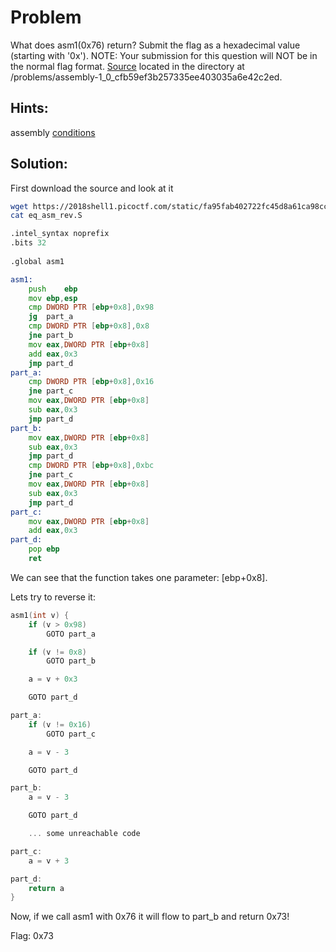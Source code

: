 # Problem
What does asm1(0x76) return? Submit the flag as a hexadecimal value (starting with '0x'). NOTE: Your submission for this question will NOT be in the normal flag format. [Source](https://2018shell1.picoctf.com/static/fa95fab402722fc45d8a61ca98cc211d/eq_asm_rev.S) located in the directory at /problems/assembly-1_0_cfb59ef3b257335ee403035a6e42c2ed.

## Hints:
assembly [conditions](https://www.tutorialspoint.com/assembly_programming/assembly_conditions.htm)

## Solution:

First download the source and look at it
```bash
wget https://2018shell1.picoctf.com/static/fa95fab402722fc45d8a61ca98cc211d/eq_asm_rev.S
cat eq_asm_rev.S
```

```asm
.intel_syntax noprefix
.bits 32
	
.global asm1

asm1:
	push	ebp
	mov	ebp,esp
	cmp	DWORD PTR [ebp+0x8],0x98
	jg 	part_a	
	cmp	DWORD PTR [ebp+0x8],0x8
	jne	part_b
	mov	eax,DWORD PTR [ebp+0x8]
	add	eax,0x3
	jmp	part_d
part_a:
	cmp	DWORD PTR [ebp+0x8],0x16
	jne	part_c
	mov	eax,DWORD PTR [ebp+0x8]
	sub	eax,0x3
	jmp	part_d
part_b:
	mov	eax,DWORD PTR [ebp+0x8]
	sub	eax,0x3
	jmp	part_d
	cmp	DWORD PTR [ebp+0x8],0xbc
	jne	part_c
	mov	eax,DWORD PTR [ebp+0x8]
	sub	eax,0x3
	jmp	part_d
part_c:
	mov	eax,DWORD PTR [ebp+0x8]
	add	eax,0x3
part_d:
	pop	ebp
	ret
```

We can see that the function takes one parameter: [ebp+0x8].

Lets try to reverse it:
```c
asm1(int v) {
	if (v > 0x98)
		GOTO part_a

	if (v != 0x8)
		GOTO part_b

	a = v + 0x3

	GOTO part_d

part_a:
	if (v != 0x16)
		GOTO part_c

	a = v - 3

	GOTO part_d

part_b:
	a = v - 3

	GOTO part_d

	... some unreachable code

part_c:
	a = v + 3

part_d:
	return a	
}
```

Now, if we call asm1 with 0x76 it will flow to part_b and return 0x73!

Flag: 0x73
